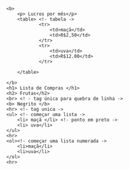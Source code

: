 <!DOCTYPE html>
<html lang="en">
<head> <!- não fica visivel na pagina ->
    <meta charset="UTF-8">
    <meta name="viewport" content="width=device-width, initial-scale=1.0">
    <title>Aula1</title>
    <style>
        table,th,td {border: 0.5px solid green;}
    </style>
</head>
<body> <!-fica visivel na pagina ->
    
    <b>
        <p> Lucros por mês</p>
        <table> <!- tabela ->
                <tr>
                    <td>maçã</td>
                    <td>R$2,50</td>
                </tr>
                <tr>
                    <td>uva</td>
                    <td>R$12.00</td>
                </tr>
        
        </table>

    </b>
    <h1> Lista de Compras </h1>
    <h2> Frutas</h2>
    <br> <! - tag única para quebra de linha ->
    <b> Negrito </b>
    <hr> <!- tag unica ->
    <ul> <!- começar uma lista ->
        <li> maçã </li> <!- ponto em preto ->
        <li> uva</li>
    </ul>
    <hr>
    <ol><!- começar uma lista numerada ->
        <li>maçã</li>
        <li>uva</li>
    </ol>
    <hr>


</body>
</html><!- não fica visivel na pagina ->

